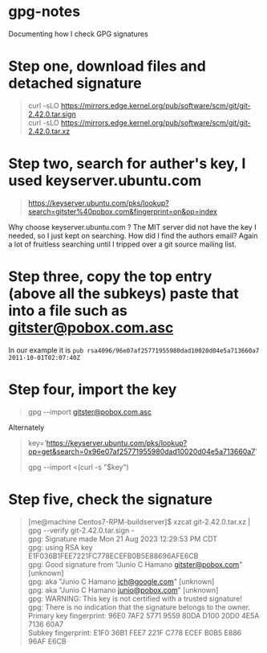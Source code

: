 # gpg-notes
Documenting how I check GPG signatures

# Step one, download files and detached signature

> curl -sLO https://mirrors.edge.kernel.org/pub/software/scm/git/git-2.42.0.tar.sign  
> curl -sLO https://mirrors.edge.kernel.org/pub/software/scm/git/git-2.42.0.tar.xz
> 

# Step two, search for auther's key, I used keyserver.ubuntu.com
> https://keyserver.ubuntu.com/pks/lookup?search=gitster%40pobox.com&fingerprint=on&op=index

Why choose keyserver.ubuntu.com ?  The MIT server did not have the key I needed, so I just kept on searching. How did I find the authors email? 
Again a lot of fruitless searching until I tripped over a git source mailing list.

# Step three, copy the top entry (above all the subkeys) paste that into a file such as gitster@pobox.com.asc
In our example it is `pub rsa4096/96e07af25771955980dad10020d04e5a713660a7 2011-10-01T02:07:40Z`

# Step four, import the key
> gpg --import gitster@pobox.com.asc
> 
Alternately   
> key='https://keyserver.ubuntu.com/pks/lookup?op=get&search=0x96e07af25771955980dad10020d04e5a713660a7'
> 
> gpg --import <(curl -s "$key")

# Step five, check the signature
> [me@machine Centos7-RPM-buildserver]$ xzcat git-2.42.0.tar.xz | gpg --verify git-2.42.0.tar.sign -  
> gpg: Signature made Mon 21 Aug 2023 12:29:53 PM CDT  
> gpg:                using RSA key E1F036B1FEE7221FC778ECEFB0B5E88696AFE6CB  
> gpg: Good signature from "Junio C Hamano <gitster@pobox.com>" [unknown]  
> gpg:                 aka "Junio C Hamano <jch@google.com>" [unknown]  
> gpg:                 aka "Junio C Hamano <junio@pobox.com>" [unknown]  
> gpg: WARNING: This key is not certified with a trusted signature!  
> gpg:          There is no indication that the signature belongs to the owner.  
> Primary key fingerprint: 96E0 7AF2 5771 9559 80DA  D100 20D0 4E5A 7136 60A7  
>      Subkey fingerprint: E1F0 36B1 FEE7 221F C778  ECEF B0B5 E886 96AF E6CB  

